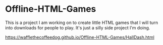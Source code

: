 # Offline-HTML-Games
This is a project I am working on to create little HTML games that I will turn into downloads for people to play. It's just a silly side project I'm doing.

https://wafflethecoffeedog.github.io/Offline-HTML-Games/HallDash.html
